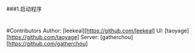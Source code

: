###1.启动程序
#





#Contributors
Author: [leekeal][https://github.com/leekeal]
UI: [taoyage][https://github.com/taoyage]
Server: [gatherchou][https://github.com/gatherchou]